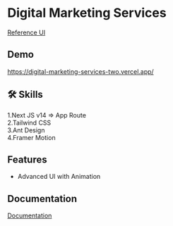 
# Digital Marketing Services
[Reference UI](https://www.figma.com/design/7GyYL8AmgpfviizHDDnUca/Positivus-Landing-Page-Design-(Community)?node-id=25-145&t=gvphY40N1Jn5ZA3C-0)


## Demo

https://digital-marketing-services-two.vercel.app/


## 🛠 Skills
1.Next JS v14 => App Route                    
2.Tailwind CSS   
3.Ant Design     
4.Framer Motion

## Features

- Advanced UI with Animation


## Documentation

[Documentation](https://linktodocumentation)

